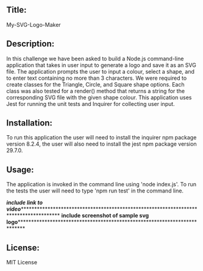 Title: 
------

My-SVG-Logo-Maker


Description:
------------

In this challenge we have been asked to build a Node.js command-line application that takes in user input to generate a logo and save it as an SVG file. The application prompts the user to input a colour, select a shape, and to enter text containing no more than 3 characters. We were required to create classes for the Triangle, Circle, and Square shape options. Each class was also tested for a render() method that returns a string for the corresponding SVG file with the given shape colour. This application uses Jest for running the unit tests and Inquirer for collecting user input.


Installation:
-------------

To run this application the user will need to install the inquirer npm package version 8.2.4, the user will also need to install the jest npm package version 29.7.0.


Usage:
------

The application is invoked in the command line using 'node index.js'.
To run the tests the user will need to type 'npm run test' in the command line.

*****************include link to video*******************************************************************************************************
**************include screenshot of sample svg logo****************************************************************************************


License:
--------

MIT License